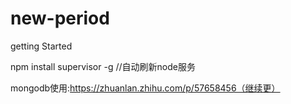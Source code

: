 # new-period
getting Started

npm install supervisor -g  //自动刷新node服务

mongodb使用:https://zhuanlan.zhihu.com/p/57658456（继续更）